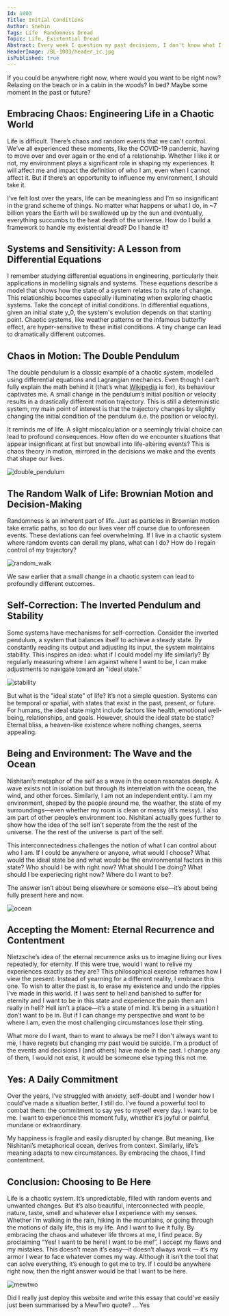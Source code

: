 ```yaml
---
Id: 1003
Title: Initial Conditions
Author: Snehin
Tags: Life  Randomness Dread
Topic: Life, Existential Dread
Abstract: Every week I question my past decisions, I don't know what I am doing and whether I should have quit my job.
HeaderImage: /BL-1003/header_ic.jpg
isPublished: true
---
```

If you could be anywhere right now, where would you want to be right now? Relaxing on the beach or in a cabin in the woods? In bed? Maybe some moment in the past or future?

## Embracing Chaos: Engineering Life in a Chaotic World


Life is difficult. There’s chaos and random events that we can't control. We’ve all experienced these moments, like the COVID-19 pandemic, having to move over and over again or the end of a relationship. Whether I like it or not, my environment plays a significant role in shaping my experiences. It will affect me and impact the definition of who I am, even when I cannot affect it. But if there’s an opportunity to influence my environment, I should take it.

I’ve felt lost over the years, life can be meaningless and I’m so insignificant in the grand scheme of things. No matter what happens or what I do, in ~7 billion years the Earth will be swallowed up by the sun and eventually, everything succumbs to the heat death of the universe. How do I build a framework to handle my existential dread? Do I handle it?

## Systems and Sensitivity: A Lesson from Differential Equations
I remember studying differential equations in engineering, particularly their applications in modelling signals and systems. These equations describe a model that shows how the state of a system relates to its rate of change. This relationship becomes especially illuminating when exploring chaotic systems.
Take the concept of initial conditions. In differential equations, given an initial state y_0, the system's evolution depends on that starting point. Chaotic systems, like weather patterns or the infamous butterfly effect, are hyper-sensitive to these initial conditions. A tiny change can lead to dramatically different outcomes.

## Chaos in Motion: The Double Pendulum
The double pendulum is a classic example of a chaotic system, modelled using differential equations and Lagrangian mechanics. Even though I can’t fully explain the math behind it (that’s what [Wikipedia](https://en.wikipedia.org/wiki/Double_pendulum) is for), its behaviour captivates me. A small change in the pendulum’s initial position or velocity results in a drastically different motion trajectory. This is still a deterministic system, my main point of interest is that the trajectory changes by slightly changing the initial condition of the pendulum (i.e. the position or velocity).

It reminds me of life. A slight miscalculation or a seemingly trivial choice can lead to profound consequences. How often do we encounter situations that appear insignificant at first but snowball into life-altering events? This is chaos theory in motion, mirrored in the decisions we make and the events that shape our lives.

![double_pendulum](/BL-1003/double_pendulum.gif)

## The Random Walk of Life: Brownian Motion and Decision-Making
Randomness is an inherent part of life. Just as particles in Brownian motion take erratic paths, so too do our lives veer off course due to unforeseen events. These deviations can feel overwhelming. If I live in a chaotic system where random events can derail my plans, what can I do? How do I regain control of my trajectory?

![random_walk](/BL-1003/random_walk_3d.gif)

We saw earlier that a small change in a chaotic system can lead to profoundly different outcomes.

## Self-Correction: The Inverted Pendulum and Stability
Some systems have mechanisms for self-correction. Consider the inverted pendulum, a system that balances itself to achieve a steady state. By constantly reading its output and adjusting its input, the system maintains stability. This inspires an idea: what if I could model my life similarly? By regularly measuring where I am against where I want to be, I can make adjustments to navigate toward an "ideal state."

![stability](/BL-1003/two_inverted_pendulums_oscillation.gif)

But what is the "ideal state" of life? It’s not a simple question. Systems can be temporal or spatial, with states that exist in the past, present, or future. For humans, the ideal state might include factors like health, emotional well-being, relationships, and goals. However, should the ideal state be static? Eternal bliss, a heaven-like existence where nothing changes, seems appealing.

## Being and Environment: The Wave and the Ocean
Nishitani’s metaphor of the self as a wave in the ocean resonates deeply. A wave exists not in isolation but through its interrelation with the ocean, the wind, and other forces. Similarly, I am not an independent entity. I am my environment, shaped by the people around me, the weather, the state of my surroundings—even whether my room is clean or messy (it’s messy). I also am part of other people’s environment too. Nishitani actually goes further to show how the idea of the self isn't seperate from the the rest of the universe. The the rest of the universe is part of the self.

This interconnectedness challenges the notion of what I can control about who I am. If I could be anywhere or anyone, what would I choose? What would the ideal state be and what would be the environmental factors in this state? Who should I be with right now? What should I be doing? What should I be experiecing right now? Where do I want to be?

 The answer isn’t about being elsewhere or someone else—it’s about being fully present here and now.

![ocean](/BL-1003/ocean.jpg)

## Accepting the Moment: Eternal Recurrence and Contentment
Nietzsche’s idea of the eternal recurrence asks us to imagine living our lives repeatedly, for eternity. If this were true, would I want to relive my experiences exactly as they are? This philosophical exercise reframes how I view the present. Instead of yearning for a different reality, I embrace this one. To wish to alter the past is, to erase my existence and undo the ripples I’ve made in this world.
If I was sent to hell and banished to suffer for eternity and I want to be in this state and experience the pain then am I really in hell? Hell isn’t a place—it’s a state of mind. It’s being in a situation I don’t want to be in. But if I can change my perspective and want to be where I am, even the most challenging circumstances lose their sting. 

What more do I want, than to want to always be me? I don't always want to me, I have regrets but changing my past would be suicide. I'm a product of the events and decisions I (and others) have made in the past. I change any of them, I would not exist, it would be someone else typing this not me.

## Yes: A Daily Commitment
Over the years, I’ve struggled with anxiety, self-doubt and I wonder how I could've made a situation better, I still do. I’ve found a powerful tool to combat them: the commitment to say yes to myself every day. I want to be me. I want to experience this moment fully, whether it’s joyful or painful, mundane or extraordinary.

My happiness is fragile and easily disrupted by change. But meaning, like Nishitani’s metaphorical ocean, derives from context. Similarly, life’s meaning adapts to new circumstances. By embracing the chaos, I find contentment. 

## Conclusion: Choosing to Be Here
Life is a chaotic system. It’s unpredictable, filled with random events and unwanted changes. But it’s also beautiful, interconnected with people, nature, taste, smell and whatever else I experience with my senses. Whether I’m walking in the rain, hiking in the mountains, or going through the motions of daily life, this is my life. And I want to live it fully.
By embracing the chaos and whatever life throws at me, I find peace. By proclaiming “Yes! I want to be here! I want to be me!”, I accept my flaws and my mistakes. This doesn’t mean it’s easy—it doesn’t always work — it’s my armor I wear to face whatever comes my way. Although it isn’t the tool that can solve everything, it’s enough to get me to try. If I could be anywhere right now, then the right answer would be that I want to be here.

![mewtwo](/BL-1003/mewtwo.jpg)

Did I really just deploy this website and write this essay that could've easily just been summarised by a MewTwo quote? ... Yes